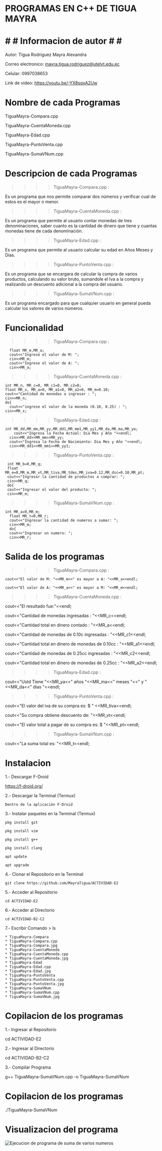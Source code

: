 # PROGRAMAS EN C++ DE TIGUA MAYRA

# # # Informacion de autor # # # 

Autor: Tigua Rodriguez Mayra Alexandra

Correo electronico: mayra.tigua.rodriguez@utelvt.edu.ec

Celular: 0997038653

Link de video: https://youtu.be/-YX8sqxA2Uw

# Nombre de cada Programas

TiguaMayra-Compara.cpp

TiguaMayra-CuentaMoneda.cpp

TiguaMayra-Edad.cpp

TiguaMayra-PuntoVenta.cpp

TiguaMayra-SumaVNum.cpp

# Descripcion de cada Programas

>>>> TiguaMayra-Compara.cpp : 

Es un programa que nos permite comparar dos números y verificar cual de estos es el mayor o menor.

>>>> TiguaMayra-CuentaMoneda.cpp : 

Es un programa que permite al usuario contar monedas de tres denominaciones, saber cuanto es la cantidad de dinero que tiene y cuantas monedas tiene de cada denominación.

>>>> TiguaMayra-Edad.cpp : 

Es un programa que permite al usuario calcular su edad en Años Meses y Dias.

>>>> TiguaMayra-PuntoVenta.cpp :  

Es un programa que se encargara de calcular la compra de varios productos, calculando su valor bruto, sumandole el Iva a la compra y realizando un descuento adicional a la compra del usuario.

>>>> TiguaMayra-SumaVNum.cpp : 

Es un programa encargado para que cualquier usuario en general pueda calcular los valores de varios números.

# Funcionalidad

>>>> TiguaMayra-Compara.cpp :

	  float MR_m,MR_a;
	  cout<<"Ingrese el valor de M: ";
	  cin>>MR_m;
	  cout<<"Ingrese el valor de A: ";
	  cin>>MR_a;
  
 >>>> TiguaMayra-CuentaMoneda.cpp : 
  
    int MR_n, MR_c=0, MR_c1=0, MR_c2=0;
    float MR_x, MR_a=0, MR_a1=0, MR_a2=0, MR_m=0.10;
    cout<<"Cantidad de monedas a ingresar : ";
    cin>>MR_n;
    do{
	  cout<<"ingrese el valor de la moneda (0.10, 0.25) : ";
    cin>>MR_x;
        
>>>> TiguaMayra-Edad.cpp : 
    
    int MR_dd,MR_mm,MR_yy,MR_dd1,MR_mm1,MR_yy1,MR_da,MR_ma,MR_ya;
		cout<<"Ingresa la Fecha Actual: Dia Mes y Año "<<endl;
	  cin>>MR_dd>>MR_mm>>MR_yy;
	  cout<<"Ingresa la Fecha de Nacimiento: Dia Mes y Año "<<endl;
	  cin>>MR_dd1>>MR_mm1>>MR_yy1;    
   
>>>> TiguaMayra-PuntoVenta.cpp : 
     
     int MR_b=0,MR_q;
     float MR_e=0,MR_m,MR_vt,MR_tiva,MR_tdes,MR_iva=0.12,MR_dsc=0.10,MR_pt;
     cout<<"Ingresar la cantidad de productos a comprar: ";
     cin>>MR_q;
     do{
     cout<<"Ingresar el valor del producto: ";
     cin>>MR_m;
   
>>>> TiguaMayra-SumaVNum.cpp : 
    
    int MR_a=0,MR_m;
	  float MR_t=0,MR_r;
	  cout<<"Ingresar la cantidad de numeros a sumar: ";
	  cin>>MR_m;
	  do{
	  cout<<"Ingresar un numero: ";
	  cin>>MR_r;   
        
 # Salida de los programas
   
>>>> TiguaMayra-Compara.cpp :

	cout<<"El valor de M: "<<MR_m<<" es mayor a A: "<<MR_a<<endl;

	cout<<"El valor de A: "<<MR_a<<" es mayor a M: "<<MR_m<<endl;
  
>>>> TiguaMayra-CuentaMoneda.cpp : 

  cout<<"El resultado fue:"<<endl;
  
  cout<<"Cantidad de monedas ingresadas : "<<MR_c<<endl;
  
  cout<<"Cantidad total en dinero contado : "<<MR_a<<endl;
  
  cout<<"Cantidad de monedas de 0.10c ingresadas : "<<MR_c1<<endl;
  
  cout<<"Cantidad total en dinero de monedas de 0.10cc : "<<MR_a1<<endl;
 
  cout<<"Cantidad de monedas de 0.25cc ingresadas : "<<MR_c2<<endl;
 
  cout<<"Cantidad total en dinero de monedas de 0.25cc : "<<MR_a2<<endl;

>>>> TiguaMayra-Edad.cpp : 

  cout<<"Ustd Tiene "<<MR_ya<<" años "<<MR_ma<<" meses "<<" y "<<MR_da<<" dias "<<endl;

>>>> TiguaMayra-PuntoVenta.cpp : 

  cout<<"El valor del iva de su compra es: $ " <<MR_tiva<<endl;

  cout<<"Su compra obtiene descuento de: "<<MR_vt<<endl;
  
  cout<<"El valor total a pagar de su compra es: $ "<<MR_pt<<endl;

>>>> TiguaMayra-SumaVNum.cpp : 

  cout<<"La suma total es: "<<MR_t<<endl;

   # Instalacion 
   
1.- Descargar F-Droid
  
  https://f-droid.org/

2.- Descargar la Terminal (Termux)

    Dentro de la aplicación F-Droid

3.- Instalar paquetes en la Terminal (Termux)

    pkg install git

    pkg install vim

    pkg install g++

    pkg install clang

    apt update

    apt upgrade

4.- Clonar el Repositorio en la Terminal

    git clone https://github.com/MayraTigua/ACTIVIDAD-E2

5.- Acceder al Repositorio

    cd ACTIVIDAD-E2

6.- Acceder al Directorio

    cd ACTIVIDAD-B2-C2

7.- Escribir Comando > ls

    * TiguaMayra-Compara
    * TiguaMayra-Compara.cpp
    * TiguaMayra-Compara.jpg
    * TiguaMayra-CuentaMoneda
    * TiguaMayra-CuentaMoneda.cpp
    * TiguaMayra-CuentaMoneda.jpg
    * TiguaMayra-Edad
    * TiguaMayra-Edad.cpp
    * TiguaMayra-Edad.jpg
    * TiguaMayra-PuntoVenta
    * TiguaMayra-PuntoVenta.cpp
    * TiguaMayra-PuntoVenta.jpg
    * TiguaMayra-SumaVNum
    * TiguaMayra-SumaVNum.cpp
    * TiguaMayra-SumaVNum.jpg  
    
# Copilacion de los programas

1.- Ingresar al Repositorio

  cd ACTIVIDAD-E2

2.- Ingresar al Directorio

  cd ACTIVIDAD-B2-C2

3.- Compilar Programa

  g++ TiguaMayra-SumaVNum.cpp -o TiguaMayra-SumaVNum
  
# Copilacion de los programas
  
  ./TiguaMayra-SumaVNum
    
# Visualizacion del programa
  
 ![Ejecucion de programa de suma de varios numeros](https://user-images.githubusercontent.com/101366766/170888980-1f3d8351-46f2-46ba-bca8-d0c20f4c3623.jpeg)
 
  
  
